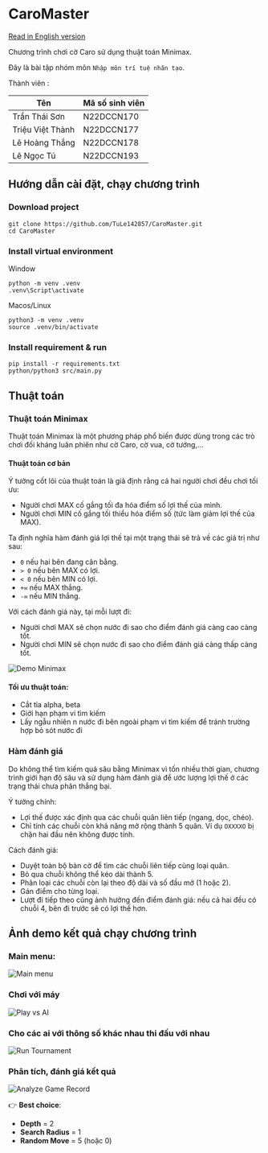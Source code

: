 # CaroMaster
[Read in English version](README.en.md)

Chương trình chơi cờ Caro sử dụng thuật toán Minimax.

Đây là bài tập nhóm môn `Nhập môn trí tuệ nhân tạo`.

Thành viên :

| **Tên**          | **Mã số sinh viên** |
|------------------|---------------------|
| Trần Thái Sơn    | N22DCCN170          |
| Triệu Việt Thành | N22DCCN177          |
| Lê Hoàng Thắng   | N22DCCN178          |
| Lê Ngọc Tú       | N22DCCN193          |

## Hướng dẫn cài đặt, chạy chương trình

### Download project

    git clone https://github.com/TuLe142857/CaroMaster.git
    cd CaroMaster

### Install virtual environment

Window

    python -m venv .venv
    .venv\Script\activate

Macos/Linux

    python3 -m venv .venv
    source .venv/bin/activate

### Install requirement & run
    
    pip install -r requirements.txt
    python/python3 src/main.py

## Thuật toán

### Thuật toán Minimax

Thuật toán Minimax là một phương pháp phổ biến được dùng trong các trò chơi đối kháng luân phiên như cờ Caro, cờ vua, 
cờ tướng,... 

#### Thuật toán cơ bản

Ý tưởng cốt lõi của thuật toán là giả định rằng cả hai người chơi đều chơi tối ưu:
- Người chơi MAX cố gắng tối đa hóa điểm số lợi thế của mình.
- Người chơi MIN cố gắng tối thiểu hóa điểm số (tức làm giảm lợi thế của MAX).

Ta định nghĩa hàm đánh giá lợi thế tại một trạng thái sẽ trả về các giá trị như sau:
- `0` nếu hai bên đang cân bằng.
- `> 0` nếu bên MAX có lợi.
- `< 0` nếu bên MIN có lợi.
- `+∞` nếu MAX thắng.
- `-∞` nếu MIN thắng.

Với cách đánh giá này, tại mỗi lượt đi:
- Người chơi MAX sẽ chọn nước đi sao cho điểm đánh giá càng cao càng tốt.
- Người chơi MIN sẽ chọn nước đi sao cho điểm đánh giá càng thấp càng tốt.

![Demo Minimax](demo_images/CaroMaster.drawio.png)

#### Tối ưu thuật toán:
- Cắt tỉa alpha, beta
- Giới hạn phạm vi tìm kiếm
- Lấy  ngẫu nhiên n nước đi bên ngoài phạm vi tìm kiếm để tránh trường hợp bỏ sót nước đi 

### Hàm đánh giá
Do không thể tìm kiếm quá sâu bằng Minimax vì tốn nhiều thời gian, chương trình giới hạn độ sâu và sử dụng hàm đánh 
giá để ước lượng lợi thế ở các trạng thái chưa phân thắng bại.

Ý tưởng chính:
- Lợi thế được xác định qua các chuỗi quân liên tiếp (ngang, dọc, chéo).
- Chỉ tính các chuỗi còn khả năng mở rộng thành 5 quân. Ví dụ 
`OXXXXO` bị chặn hai đầu nên không được tính.

Cách đánh giá:
- Duyệt toàn bộ bàn cờ để tìm các chuỗi liên tiếp cùng loại quân.
- Bỏ qua chuỗi không thể kéo dài thành 5.
- Phân loại các chuỗi còn lại theo độ dài và số đầu mở (1 hoặc 2).
- Gán điểm cho từng loại.
- Lượt đi tiếp theo cũng ảnh hưởng đến điểm đánh giá: nếu cả hai đều có chuỗi 4, bên đi trước sẽ có lợi thế hơn.

## Ảnh demo kết quả chạy chương trình

### Main menu:

![Main menu](demo_images/main_menu.png)

### Chơi với máy 

![Play vs AI](demo_images/play_vs_ai.png)

### Cho các ai với thông số khác nhau thi đấu với nhau

![Run Tournament](demo_images/run_tournament.png)

### Phân tích, đánh giá kết quả

![Analyze Game Record](demo_images/analyze.png)

👉 **Best choice**: 
- **Depth** = 2
- **Search Radius** = 1
- **Random Move** = 5 (hoặc 0)